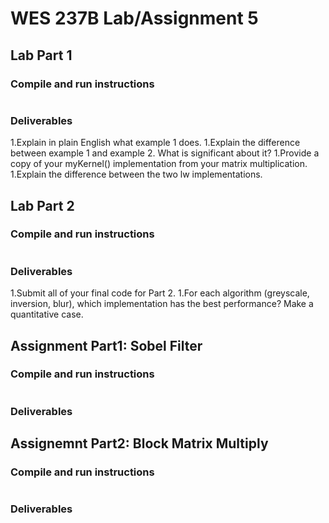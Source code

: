 # WES 237B Lab/Assignment 5

## Lab Part 1
### Compile and run instructions
```
```
### Deliverables
1.Explain in plain English what example 1 does.
1.Explain the difference between example 1 and example 2. What is significant about it?
1.Provide a copy of your myKernel() implementation from your matrix multiplication.
1.Explain the difference between the two lw implementations.

## Lab Part 2
### Compile and run instructions
```
```
### Deliverables
1.Submit all of your final code for Part 2.
1.For each algorithm (greyscale, inversion, blur), which implementation has the best performance? Make a quantitative case.

## Assignment Part1: Sobel Filter
### Compile and run instructions
```
```
### Deliverables


## Assignemnt Part2: Block Matrix Multiply
### Compile and run instructions
```
```
### Deliverables
